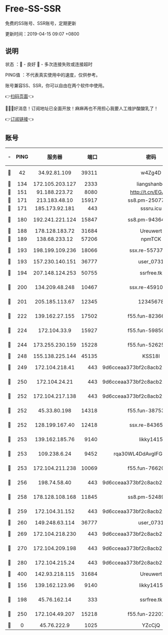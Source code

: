 # Free-SS-SSR

免费的SS账号、SSR账号，定期更新

更新时间：2019-04-15 09:07 +0800

## 说明

状态     ：🙂 - 良好 🙁 - 多次连接失败或连接超时

PING值   ：不代表真实使用中的速度，仅供参考。

账号兼容SS、SSR，你可以自由在两个软件中使用。

👉[扫码页面](https://liesauer.github.io/Free-SS-SSR/)👈

🎉🎉🎉好消息！订阅地址已全面开放！麻麻再也不用担心我要人工维护酸酸乳了！

👉[订阅链接](https://www.liesauer.net/yogurt/subscribe?ACCESS_TOKEN=DAYxR3mMaZAsaqUb)👈

## 账号

|-|PING|服务器|端口|密码|加密方式|区域|
|:----:|:----:|:-----:|-----:|:----:|:----:|:----:|
|🙂|42|34.92.81.109|39311|w4Zg4D|chacha20-ietf|US|
|🙂|134|172.105.203.127|2333|liangshanbo|chacha20|JP|
|🙂|151|91.188.223.72|8080|http://t.cn/EGJIyrl|rc4-md5|RU|
|🙂|171|213.183.48.10|15917|ss8.pm-25077402|rc4-md5|RU|
|🙂|171|185.173.92.181|443|sssru.icu|rc4-md5|RU|
|🙂|180|192.241.221.124|15847|ss8.pm-94364968|aes-256-cfb|US|
|🙂|188|178.128.183.72|31684|Ureuwert|chacha20|US|
|🙂|189|138.68.233.12|57206|npmTCK|rc4-md5|US|
|🙂|193|198.199.109.236|18066|ssx.re-55737292|aes-256-cfb|US|
|🙂|193|157.230.140.151|36777|user_0731|chacha20|US|
|🙂|194|207.148.124.253|50755|ssrfree.tk|aes-256-cfb|SG|
|🙂|200|134.209.48.248|10467|ssx.re-45910781|aes-256-cfb|US|
|🙂|201|205.185.113.67|12345|12345678|aes-256-cfb|US|
|🙂|222|139.162.27.155|17502|f55.fun-82366923|aes-256-cfb|SG|
|🙂|224|172.104.33.9|15927|f55.fun-59850834|aes-256-cfb|SG|
|🙂|244|173.255.230.159|15228|f55.fun-52625062|aes-256-cfb|US|
|🙂|248|155.138.225.144|45135|KSS18l|rc4-md5|US|
|🙂|249|172.104.218.41|443|9d6cceaa373bf2c8acb22e60b6a58be6|aes-256-cfb|US|
|🙂|250|172.104.24.21|443|9d6cceaa373bf2c8acb22e60b6a58be6|aes-256-cfb|US|
|🙂|252|172.104.217.138|443|9d6cceaa373bf2c8acb22e60b6a58be6|aes-256-cfb|US|
|🙂|252|45.33.80.198|14318|f55.fun-38753180|aes-256-cfb|US|
|🙂|252|128.199.167.40|12418|ssx.re-84365934|aes-256-cfb|SG|
|🙂|253|139.162.185.76|9140|likky1415|aes-256-cfb|DE|
|🙂|253|109.238.6.24|9452|rqa30WL4DdAvgIFG6Fs3znzTa|aes-256-cfb|FR|
|🙂|253|172.104.211.238|10069|f55.fun-76620042|aes-256-cfb|US|
|🙂|256|198.74.58.40|443|9d6cceaa373bf2c8acb22e60b6a58be6|aes-256-cfb|US|
|🙂|258|178.128.108.168|11845|ss8.pm-52489011|aes-256-cfb|SG|
|🙂|259|172.104.31.152|443|9d6cceaa373bf2c8acb22e60b6a58be6|aes-256-cfb|US|
|🙂|260|149.248.63.114|36777|user_0731|chacha20|CA|
|🙂|269|172.104.218.230|443|9d6cceaa373bf2c8acb22e60b6a58be6|aes-256-cfb|US|
|🙂|270|172.104.209.198|443|9d6cceaa373bf2c8acb22e60b6a58be6|aes-256-cfb|US|
|🙂|280|172.104.215.24|443|9d6cceaa373bf2c8acb22e60b6a58be6|aes-256-cfb|US|
|🙂|400|142.93.218.115|31684|Ureuwert|chacha20|IN|
|🙂|156|139.162.123.96|9140|likky1415|aes-256-cfb|JP|
|🙂|198|45.76.162.14|333|ssrfree.tk|aes-256-cfb|SG|
|🙂|250|172.104.49.207|15218|f55.fun-22201958|aes-256-cfb|SG|
|🙁|0|45.76.222.9|1025|YZcCjQ|rc4-md5|JP|
